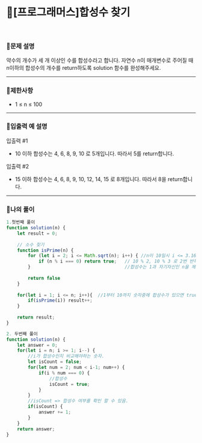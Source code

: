 # 🦄[프로그래머스]합성수 찾기
<br/>

### 🧡문제 설명
약수의 개수가 세 개 이상인 수를 합성수라고 합니다. 자연수 n이 매개변수로 주어질 때 n이하의 합성수의 개수를 return하도록 solution 함수를 완성해주세요.
***
### 💛제한사항
- 1 ≤ n ≤ 100
***
### 💙입출력 예 설명
입출력 #1
- 10 이하 합성수는 4, 6, 8, 9, 10 로 5개입니다. 따라서 5를 return합니다.

입출력 #2
- 15 이하 합성수는 4, 6, 8, 9, 10, 12, 14, 15 로 8개입니다. 따라서 8을 return합니다.
***
### 💜나의 풀이
```javascript
1.첫번째 풀이
function solution(n) {
    let result = 0;
 
    // 소수 찾기
    function isPrime(n) {
        for (let i = 2; i <= Math.sqrt(n); i++) { //n이 10일시 i <= 3.16 , n-1로도 가능
            if (n % i === 0) return true;   // 10 % 2, 10 % 3 로 2번 반복함 10 % 2가 0이라서 true 카운터 1증가.
        }                                   //합성수는 1과 자기자신인 n을 제외하고 어떠한 숫자가 나누어져 떨어지는 것을 뜻함.                                         
        
        return false
    }
    
    for(let i = 1; i <= n; i++){  //1부터 10까지 숫자중에 합성수가 있으면 true로 반환하여 result에 1추가
        if(isPrime(i)) result++;
    }
    
    return result;
}

2. 두번째 풀이
function solution(n) {
    let answer = 0;
    for(let i = n; i >= 1; i--) {
        //i가 합성수인지 비교해야하는 숫자.
        let isCount = false;
        for(let num = 2; num < i-1; num++) {
            if(i % num === 0) {
                //합성수
                isCount = true;
            }
        }
        //isCount => 합성수 여부를 확인 할 수 있음.
        if(isCount) {
            answer += 1;
        }
    }
    return answer;
}
```